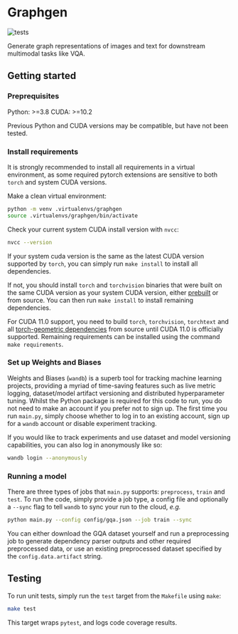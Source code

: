 # Graphgen

![tests](https://github.com/alexmirrington/graphgen/workflows/tests/badge.svg)

Generate graph representations of images and text for downstream multimodal
tasks like VQA.

## Getting started

### Preprequisites

Python: >=3.8
CUDA: >=10.2

Previous Python and CUDA versions may be compatible, but have not been tested.

### Install requirements

It is strongly recommended to install all requirements in a virtual environment,
as some required pytorch extensions are sensitive to both `torch` and system CUDA versions.

Make a clean virtual environment:

```Bash
python -m venv .virtualenvs/graphgen
source .virtualenvs/graphgen/bin/activate
```

Check your current system CUDA install version with `nvcc`:

```Bash
nvcc --version
```

If your system cuda version is the same as the latest CUDA version supported by `torch`,
you can simply run `make install` to install all dependencies.

If not, you should install `torch` and `torchvision` binaries that were built on the same CUDA version as your system CUDA version, either [prebuilt](https://pytorch.org/get-started/locally/) or from source. You can then run `make install` to install remaining dependencies.

For CUDA 11.0 support, you need to build `torch`, `torchvision`, `torchtext` and all [torch-geometric dependencies](https://pytorch-geometric.readthedocs.io/en/latest/notes/installation.html) from source until CUDA 11.0 is officially supported. Remaining requirements can be installed using the command `make requirements`.

### Set up Weights and Biases

Weights and Biases (`wandb`) is a superb tool for tracking machine learning projects, providing a myriad of time-saving features such as live metric logging, dataset/model artifact versioning and distributed hyperparameter tuning. Whilst the Python package is required for this code to run, you do not need to make an account if you prefer not to sign up. The first time you run `main.py`, simply choose whether to log in to an existing account, sign up for a `wandb` account or disable experiment tracking.

If you would like to track experiments and use dataset and model versioning capabilities, you can also log in anonymously like so:

```Bash
wandb login --anonymously
```

### Running a model

There are three types of jobs that `main.py` supports: `preprocess`, `train` and `test`. To run the code, simply provide a job type, a config file and optionally a `--sync` flag to tell `wandb` to sync your run to the cloud, _e.g._

```Bash
python main.py --config config/gqa.json --job train --sync
```

You can either download the GQA dataset yourself and run a preprocessing job to generate dependency parser outputs and other required preprocessed data, or use an existing preprocessed dataset specified by the `config.data.artifact` string.

## Testing

To run unit tests, simply run the `test` target from the `Makefile` using `make`:

```Bash
make test
```

This target wraps `pytest`, and logs code coverage results.
